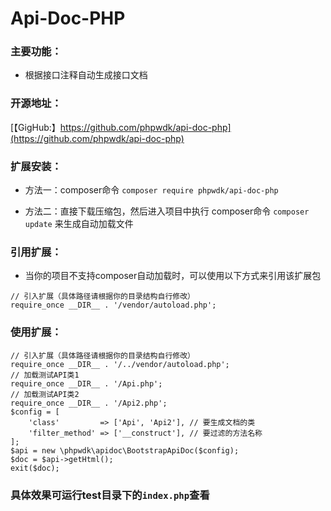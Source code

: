 # Api-Doc-PHP

### 主要功能：

+ 根据接口注释自动生成接口文档

### 开源地址：

[【GigHub:】https://github.com/phpwdk/api-doc-php](https://github.com/phpwdk/api-doc-php)
    
### 扩展安装：

+ 方法一：composer命令 `composer require phpwdk/api-doc-php`

+ 方法二：直接下载压缩包，然后进入项目中执行 composer命令 `composer update` 来生成自动加载文件

### 引用扩展：

+ 当你的项目不支持composer自动加载时，可以使用以下方式来引用该扩展包

```
// 引入扩展（具体路径请根据你的目录结构自行修改）
require_once __DIR__ . '/vendor/autoload.php';
```

### 使用扩展：

```
// 引入扩展（具体路径请根据你的目录结构自行修改）
require_once __DIR__ . '/../vendor/autoload.php';
// 加载测试API类1
require_once __DIR__ . '/Api.php';
// 加载测试API类2
require_once __DIR__ . '/Api2.php'; 
$config = [
    'class'         => ['Api', 'Api2'], // 要生成文档的类
    'filter_method' => ['__construct'], // 要过滤的方法名称
];
$api = new \phpwdk\apidoc\BootstrapApiDoc($config);
$doc = $api->getHtml();
exit($doc);
```
### 具体效果可运行test目录下的`index.php`查看

